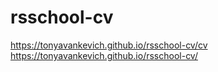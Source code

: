 # rsschool-cv

https://tonyavankevich.github.io/rsschool-cv/cv  
https://tonyavankevich.github.io/rsschool-cv/
